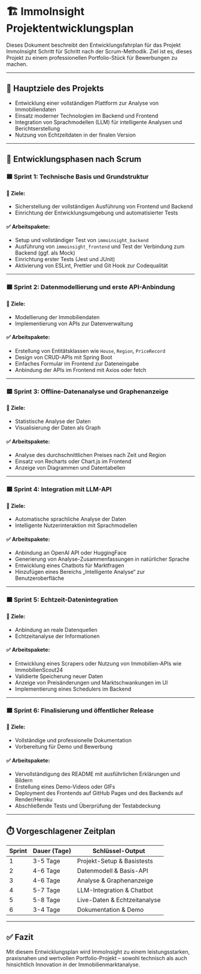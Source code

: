# 🏗️ ImmoInsight Projektentwicklungsplan

Dieses Dokument beschreibt den Entwicklungsfahrplan für das Projekt ImmoInsight Schritt für Schritt nach der Scrum-Methodik. Ziel ist es, dieses Projekt zu einem professionellen Portfolio-Stück für Bewerbungen zu machen.

---

## 🎯 Hauptziele des Projekts

- Entwicklung einer vollständigen Plattform zur Analyse von Immobiliendaten
- Einsatz moderner Technologien im Backend und Frontend
- Integration von Sprachmodellen (LLM) für intelligente Analysen und Berichtserstellung
- Nutzung von Echtzeitdaten in der finalen Version

---

## 📅 Entwicklungsphasen nach Scrum

### 🟩 Sprint 1: Technische Basis und Grundstruktur

#### 🎯 Ziele:

- Sicherstellung der vollständigen Ausführung von Frontend und Backend
- Einrichtung der Entwicklungsumgebung und automatisierter Tests

#### ✅ Arbeitspakete:

- Setup und vollständiger Test von `immoinsight_backend`
- Ausführung von `immoinsight_frontend` und Test der Verbindung zum Backend (ggf. als Mock)
- Einrichtung erster Tests (Jest und JUnit)
- Aktivierung von ESLint, Prettier und Git Hook zur Codequalität

---

### 🟩 Sprint 2: Datenmodellierung und erste API-Anbindung

#### 🎯 Ziele:

- Modellierung der Immobiliendaten
- Implementierung von APIs zur Datenverwaltung

#### ✅ Arbeitspakete:

- Erstellung von Entitätsklassen wie `House`, `Region`, `PriceRecord`
- Design von CRUD-APIs mit Spring Boot
- Einfaches Formular im Frontend zur Dateneingabe
- Anbindung der APIs im Frontend mit Axios oder fetch

---

### 🟨 Sprint 3: Offline-Datenanalyse und Graphenanzeige

#### 🎯 Ziele:

- Statistische Analyse der Daten
- Visualisierung der Daten als Graph

#### ✅ Arbeitspakete:

- Analyse des durchschnittlichen Preises nach Zeit und Region
- Einsatz von Recharts oder Chart.js im Frontend
- Anzeige von Diagrammen und Datentabellen

---

### 🟦 Sprint 4: Integration mit LLM-API

#### 🎯 Ziele:

- Automatische sprachliche Analyse der Daten
- Intelligente Nutzerinteraktion mit Sprachmodellen

#### ✅ Arbeitspakete:

- Anbindung an OpenAI API oder HuggingFace
- Generierung von Analyse-Zusammenfassungen in natürlicher Sprache
- Entwicklung eines Chatbots für Marktfragen
- Hinzufügen eines Bereichs „Intelligente Analyse“ zur Benutzeroberfläche

---

### 🟧 Sprint 5: Echtzeit-Datenintegration

#### 🎯 Ziele:

- Anbindung an reale Datenquellen
- Echtzeitanalyse der Informationen

#### ✅ Arbeitspakete:

- Entwicklung eines Scrapers oder Nutzung von Immobilien-APIs wie ImmobilienScout24
- Validierte Speicherung neuer Daten
- Anzeige von Preisänderungen und Marktschwankungen im UI
- Implementierung eines Schedulers im Backend

---

### 🟪 Sprint 6: Finalisierung und öffentlicher Release

#### 🎯 Ziele:

- Vollständige und professionelle Dokumentation
- Vorbereitung für Demo und Bewerbung

#### ✅ Arbeitspakete:

- Vervollständigung des README mit ausführlichen Erklärungen und Bildern
- Erstellung eines Demo-Videos oder GIFs
- Deployment des Frontends auf GitHub Pages und des Backends auf Render/Heroku
- Abschließende Tests und Überprüfung der Testabdeckung

---

## ⏱️ Vorgeschlagener Zeitplan

| Sprint | Dauer (Tage) | Schlüssel-Output             |
| ------ | ------------ | ---------------------------- |
| 1      | 3-5 Tage     | Projekt-Setup & Basistests   |
| 2      | 4-6 Tage     | Datenmodell & Basis-API      |
| 3      | 4-6 Tage     | Analyse & Graphenanzeige     |
| 4      | 5-7 Tage     | LLM-Integration & Chatbot    |
| 5      | 5-8 Tage     | Live-Daten & Echtzeitanalyse |
| 6      | 3-4 Tage     | Dokumentation & Demo         |

---

## ✅ Fazit

Mit diesem Entwicklungsplan wird ImmoInsight zu einem leistungsstarken, praxisnahen und wertvollen Portfolio-Projekt – sowohl technisch als auch hinsichtlich Innovation in der Immobilienmarktanalyse.
